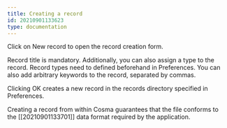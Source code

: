 ```yaml
---
title: Creating a record
id: 20210901133623
type: documentation
---
```


Click on New record to open the record creation form.

Record title is mandatory. Additionally, you can also assign a type to the record. Record types need to defined beforehand in Preferences. You can also add arbitrary keywords to the record, separated by commas.

Clicking OK creates a new record in the records directory specified in Preferences.

Creating a record from within Cosma guarantees that the file conforms to the [[20210901133701]] data format required by the application.